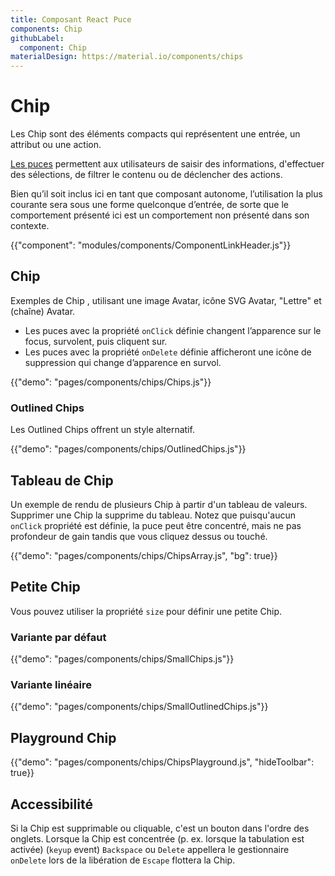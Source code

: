 ```yaml
---
title: Composant React Puce
components: Chip
githubLabel:
  component: Chip
materialDesign: https://material.io/components/chips
---
```


# Chip

<p class="description">Les Chip sont des éléments compacts qui représentent une entrée, un attribut ou une action.</p>

[Les puces](https://material.io/design/components/chips.html) permettent aux utilisateurs de saisir des informations, d'effectuer des sélections, de filtrer le contenu ou de déclencher des actions.

Bien qu’il soit inclus ici en tant que composant autonome, l’utilisation la plus courante sera sous une forme quelconque d’entrée, de sorte que le comportement présenté ici est un comportement non présenté dans son contexte.

{{"component": "modules/components/ComponentLinkHeader.js"}}

## Chip

Exemples de Chip , utilisant une image Avatar, icône SVG Avatar, "Lettre" et (chaîne) Avatar.

- Les puces avec la propriété `onClick` définie changent l’apparence sur le focus, survolent, puis cliquent sur.
- Les puces avec la propriété `onDelete` définie afficheront une icône de suppression qui change d’apparence en survol.

{{"demo": "pages/components/chips/Chips.js"}}

### Outlined Chips

Les Outlined Chips offrent un style alternatif.

{{"demo": "pages/components/chips/OutlinedChips.js"}}

## Tableau de Chip

Un exemple de rendu de plusieurs Chip à partir d'un tableau de valeurs. Supprimer une Chip la supprime du tableau. Notez que puisqu'aucun `onClick` propriété est définie, la puce peut être concentré, mais ne pas profondeur de gain tandis que vous cliquez dessus ou touché.

{{"demo": "pages/components/chips/ChipsArray.js", "bg": true}}

## Petite Chip

Vous pouvez utiliser la propriété `size` pour définir une petite Chip.

### Variante par défaut

{{"demo": "pages/components/chips/SmallChips.js"}}

### Variante linéaire

{{"demo": "pages/components/chips/SmallOutlinedChips.js"}}

## Playground Chip

{{"demo": "pages/components/chips/ChipsPlayground.js", "hideToolbar": true}}

## Accessibilité

Si la Chip est supprimable ou cliquable, c'est un bouton dans l'ordre des onglets. Lorsque la Chip est concentrée (p. ex. lorsque la tabulation est activée) (`keyup` event) `Backspace` ou `Delete` appellera le gestionnaire `onDelete` lors de la libération de `Escape` flottera la Chip.
